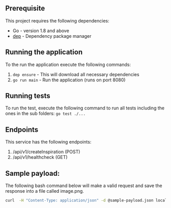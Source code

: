 

## Prerequisite
This project requires the following dependencies:

- Go - version 1.8 and above
- [dep](https://github.com/golang/dep) - Dependency package manager


## Running the application

To the run the application execute the following commands:

1. `dep ensure` - This will download all necessary dependencies
2. `go run main` - Run the application (runs on port 8080)


## Running tests
To run the test, execute the following command to run all tests including
the ones in the sub folders: `go test ./...`

## Endpoints
This service has the following endpoints:
1. /api/v1/createInspiration (POST)
2. /api/v1/healthcheck (GET)



## Sample payload:
The following bash command below will make a valid request and save the response into a file called image.png.
```bash
curl  -H "Content-Type: application/json" -d @sample-payload.json localhost:8080/api/v1/createInspiration > image.png
```